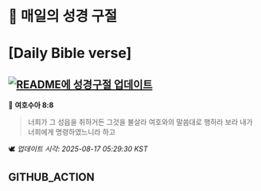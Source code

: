 # 🙏 매일의 성경 구절
# [Daily Bible verse]
## [![README에 성경구절 업데이트](https://github.com/DONGSUKA/first_test/actions/workflows/update-readme-bible.yml/badge.svg)](https://github.com/DONGSUKA/first_test/actions/workflows/update-readme-bible.yml)
<!-- START_BIBLE_VERSE -->
📖 **여호수아 8:8**
> 너희가 그 성읍을 취하거든 그것을 불살라 여호와의 말씀대로 행하라 보라 내가 너희에게 명령하였느니라 하고

🕊️ _업데이트 시각: 2025-08-17 05:29:30 KST_
  <!-- END_BIBLE_VERSE -->
## GITHUB_ACTION
